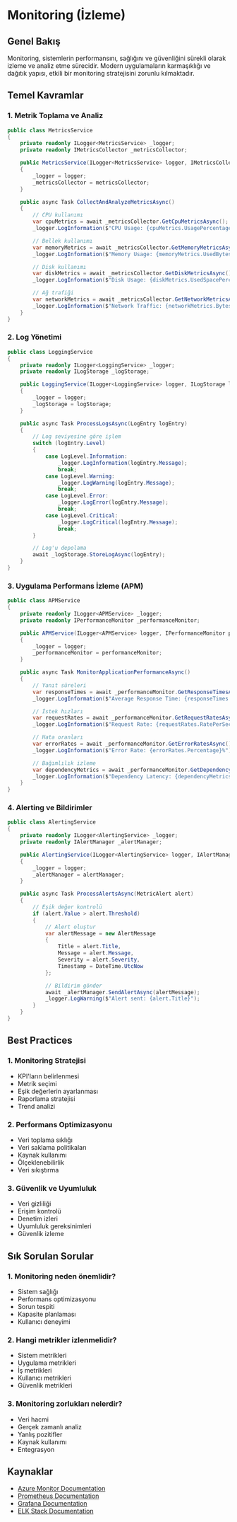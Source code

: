 # Monitoring (İzleme)

## Genel Bakış
Monitoring, sistemlerin performansını, sağlığını ve güvenliğini sürekli olarak izleme ve analiz etme sürecidir. Modern uygulamaların karmaşıklığı ve dağıtık yapısı, etkili bir monitoring stratejisini zorunlu kılmaktadır.

## Temel Kavramlar

### 1. Metrik Toplama ve Analiz
```csharp
public class MetricsService
{
    private readonly ILogger<MetricsService> _logger;
    private readonly IMetricsCollector _metricsCollector;

    public MetricsService(ILogger<MetricsService> logger, IMetricsCollector metricsCollector)
    {
        _logger = logger;
        _metricsCollector = metricsCollector;
    }

    public async Task CollectAndAnalyzeMetricsAsync()
    {
        // CPU kullanımı
        var cpuMetrics = await _metricsCollector.GetCpuMetricsAsync();
        _logger.LogInformation($"CPU Usage: {cpuMetrics.UsagePercentage}%");

        // Bellek kullanımı
        var memoryMetrics = await _metricsCollector.GetMemoryMetricsAsync();
        _logger.LogInformation($"Memory Usage: {memoryMetrics.UsedBytes} bytes");

        // Disk kullanımı
        var diskMetrics = await _metricsCollector.GetDiskMetricsAsync();
        _logger.LogInformation($"Disk Usage: {diskMetrics.UsedSpacePercentage}%");

        // Ağ trafiği
        var networkMetrics = await _metricsCollector.GetNetworkMetricsAsync();
        _logger.LogInformation($"Network Traffic: {networkMetrics.BytesReceived} bytes received");
    }
}
```

### 2. Log Yönetimi
```csharp
public class LoggingService
{
    private readonly ILogger<LoggingService> _logger;
    private readonly ILogStorage _logStorage;

    public LoggingService(ILogger<LoggingService> logger, ILogStorage logStorage)
    {
        _logger = logger;
        _logStorage = logStorage;
    }

    public async Task ProcessLogsAsync(LogEntry logEntry)
    {
        // Log seviyesine göre işlem
        switch (logEntry.Level)
        {
            case LogLevel.Information:
                _logger.LogInformation(logEntry.Message);
                break;
            case LogLevel.Warning:
                _logger.LogWarning(logEntry.Message);
                break;
            case LogLevel.Error:
                _logger.LogError(logEntry.Message);
                break;
            case LogLevel.Critical:
                _logger.LogCritical(logEntry.Message);
                break;
        }

        // Log'u depolama
        await _logStorage.StoreLogAsync(logEntry);
    }
}
```

### 3. Uygulama Performans İzleme (APM)
```csharp
public class APMService
{
    private readonly ILogger<APMService> _logger;
    private readonly IPerformanceMonitor _performanceMonitor;

    public APMService(ILogger<APMService> logger, IPerformanceMonitor performanceMonitor)
    {
        _logger = logger;
        _performanceMonitor = performanceMonitor;
    }

    public async Task MonitorApplicationPerformanceAsync()
    {
        // Yanıt süreleri
        var responseTimes = await _performanceMonitor.GetResponseTimesAsync();
        _logger.LogInformation($"Average Response Time: {responseTimes.Average}ms");

        // İstek hızları
        var requestRates = await _performanceMonitor.GetRequestRatesAsync();
        _logger.LogInformation($"Request Rate: {requestRates.RatePerSecond} req/s");

        // Hata oranları
        var errorRates = await _performanceMonitor.GetErrorRatesAsync();
        _logger.LogInformation($"Error Rate: {errorRates.Percentage}%");

        // Bağımlılık izleme
        var dependencyMetrics = await _performanceMonitor.GetDependencyMetricsAsync();
        _logger.LogInformation($"Dependency Latency: {dependencyMetrics.AverageLatency}ms");
    }
}
```

### 4. Alerting ve Bildirimler
```csharp
public class AlertingService
{
    private readonly ILogger<AlertingService> _logger;
    private readonly IAlertManager _alertManager;

    public AlertingService(ILogger<AlertingService> logger, IAlertManager alertManager)
    {
        _logger = logger;
        _alertManager = alertManager;
    }

    public async Task ProcessAlertsAsync(MetricAlert alert)
    {
        // Eşik değer kontrolü
        if (alert.Value > alert.Threshold)
        {
            // Alert oluştur
            var alertMessage = new AlertMessage
            {
                Title = alert.Title,
                Message = alert.Message,
                Severity = alert.Severity,
                Timestamp = DateTime.UtcNow
            };

            // Bildirim gönder
            await _alertManager.SendAlertAsync(alertMessage);
            _logger.LogWarning($"Alert sent: {alert.Title}");
        }
    }
}
```

## Best Practices

### 1. Monitoring Stratejisi
- KPI'ların belirlenmesi
- Metrik seçimi
- Eşik değerlerin ayarlanması
- Raporlama stratejisi
- Trend analizi

### 2. Performans Optimizasyonu
- Veri toplama sıklığı
- Veri saklama politikaları
- Kaynak kullanımı
- Ölçeklenebilirlik
- Veri sıkıştırma

### 3. Güvenlik ve Uyumluluk
- Veri gizliliği
- Erişim kontrolü
- Denetim izleri
- Uyumluluk gereksinimleri
- Güvenlik izleme

## Sık Sorulan Sorular

### 1. Monitoring neden önemlidir?
- Sistem sağlığı
- Performans optimizasyonu
- Sorun tespiti
- Kapasite planlaması
- Kullanıcı deneyimi

### 2. Hangi metrikler izlenmelidir?
- Sistem metrikleri
- Uygulama metrikleri
- İş metrikleri
- Kullanıcı metrikleri
- Güvenlik metrikleri

### 3. Monitoring zorlukları nelerdir?
- Veri hacmi
- Gerçek zamanlı analiz
- Yanlış pozitifler
- Kaynak kullanımı
- Entegrasyon

## Kaynaklar
- [Azure Monitor Documentation](https://docs.microsoft.com/tr-tr/azure/azure-monitor/)
- [Prometheus Documentation](https://prometheus.io/docs/)
- [Grafana Documentation](https://grafana.com/docs/)
- [ELK Stack Documentation](https://www.elastic.co/guide/index.html) 